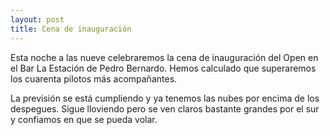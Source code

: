 ```yaml
---
layout: post
title: Cena de inauguración
---
```


Esta noche a las nueve celebraremos la cena de inauguración del Open en el Bar La Estación de Pedro Bernardo. Hemos calculado que superaremos los cuarenta pilotos más acompañantes.

La previsión se está cumpliendo y ya tenemos las nubes por encima de los despegues. Sigue lloviendo pero se ven claros bastante grandes por el sur y confiamos en que se pueda volar.
